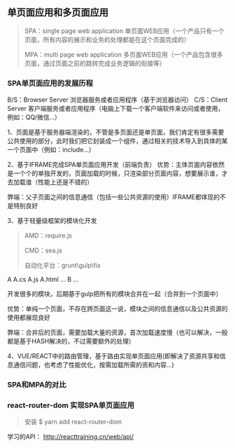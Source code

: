 ## 单页面应用和多页面应用
> SPA：single page web application 单页面WEB应用（一个产品只有一个页面，所有内容的展示和业务的处理都是在这个页面完成的）
>
> MPA：multi page web application 多页面WEB应用（一个产品包含很多页面，通过页面之前的跳转完成业务逻辑的衔接等）

### SPA单页面应用的发展历程
B/S：Browser Server 浏览器服务或者应用程序（基于浏览器访问）
C/S：Client Server 客户端服务或者应用程序（电脑上下载一个客户端软件来访问或者使用，例如：QQ/微信...）

1、页面是基于服务器端渲染的，不管是多页面还是单页面，我们肯定有很多需要公共使用的部分，此时我们把它封装成一个组件，通过相关的技术导入到具体的某一个页面中（例如：include...）

2、基于IFRAME完成SPA单页面应用开发（前端负责）
  优势：主体页面内容依然是一个个的单独开发的，页面加载的时候，只渲染部分页面内容，想要展示谁，才去加载谁（性能上还是不错的）

  弊端：父子页面之间的信息通信（包括一些公共资源的使用）IFRAME都体现的不是特别良好

3、基于轻量级框架的模块化开发
  > AMD：require.js
  >
  > CMD：sea.js
  >
  > 自动化平台：grunt\gulp\fis

  A
   A.cs
   A.js
   A.html
   ...
  B
   ...

  开发很多的模块，后期基于gulp把所有的模块合并在一起（合并到一个页面中）

  优势：单纯一个页面，不存在跨页面这一说，模块之间的信息通信以及公共资源的使用都展现良好

  弊端：合并后的页面，需要加载大量的资源，首次加载速度慢（也可以解决，一般都是基于HASH解决的，不过需要额外的处理）


4、VUE/REACT中的路由管理，基于路由实现单页面应用(即解决了资源共享和信息通信问题，也考虑了性能优化，按需加载所需的资和内容...)


### SPA和MPA的对比


### react-router-dom 实现SPA单页面应用
> 安装
> $ yarn add react-router-dom

学习的API：
http://reacttraining.cn/web/api/











